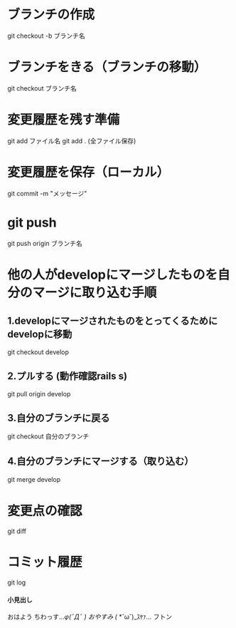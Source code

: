# ブランチの作成
git checkout -b ブランチ名

# ブランチをきる（ブランチの移動）
git checkout ブランチ名

# 変更履歴を残す準備
git add ファイル名
git add .  (全ファイル保存)

# 変更履歴を保存（ローカル）
git commit -m "メッセージ"


# git push
git push origin ブランチ名

# 他の人がdevelopにマージしたものを自分のマージに取り込む手順
## 1.developにマージされたものをとってくるためにdevelopに移動
  git checkout develop
## 2.プルする (動作確認rails s)
  git pull origin develop
## 3.自分のブランチに戻る
  git checkout 自分のブランチ
## 4.自分のブランチにマージする（取り込む）
  git merge develop
　


# 変更点の確認
git diff

# コミット履歴
git log


#### 小見出し

おはよう
ちわっす..._φ(ﾟДﾟ )
おやすみ
(_ *˘ω˘)_ｽﾔｧ…
フトン